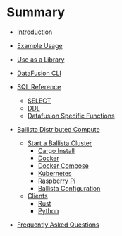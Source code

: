<!---
  Licensed to the Apache Software Foundation (ASF) under one
  or more contributor license agreements.  See the NOTICE file
  distributed with this work for additional information
  regarding copyright ownership.  The ASF licenses this file
  to you under the Apache License, Version 2.0 (the
  "License"); you may not use this file except in compliance
  with the License.  You may obtain a copy of the License at

    http://www.apache.org/licenses/LICENSE-2.0

  Unless required by applicable law or agreed to in writing,
  software distributed under the License is distributed on an
  "AS IS" BASIS, WITHOUT WARRANTIES OR CONDITIONS OF ANY
  KIND, either express or implied.  See the License for the
  specific language governing permissions and limitations
  under the License.
-->

# Summary

- [Introduction](introduction.md)
- [Example Usage](example-usage.md)
- [Use as a Library](library.md)
- [DataFusion CLI](cli.md)
- [SQL Reference](sql/introduction.md)

  - [SELECT](sql/select.md)
  - [DDL](sql/ddl.md)
  - [Datafusion Specific Functions](sql/datafusion-functions.md)

- [Ballista Distributed Compute](distributed/introduction.md)
  - [Start a Ballista Cluster](distributed/deployment.md)
    - [Cargo Install](distributed/cargo-install.md)
    - [Docker](distributed/docker.md)
    - [Docker Compose](distributed/docker-compose.md)
    - [Kubernetes](distributed/kubernetes.md)
    - [Raspberry Pi](distributed/raspberrypi.md)
    - [Ballista Configuration](distributed/configuration.md)
  - [Clients](distributed/clients.md)
    - [Rust](distributed/client-rust.md)
    - [Python](distributed/client-python.md)
- [Frequently Asked Questions](faq.md)
